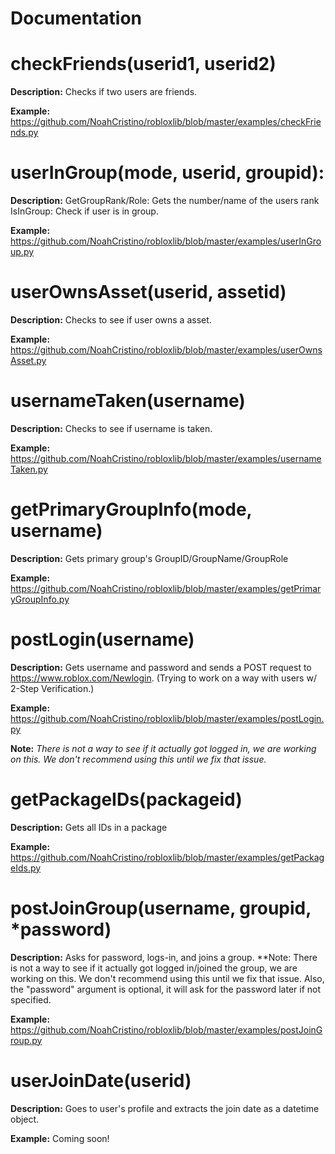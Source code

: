 # Documentation
# checkFriends(userid1, userid2)

**Description:** Checks if two users are friends. 

**Example:** https://github.com/NoahCristino/robloxlib/blob/master/examples/checkFriends.py

# userInGroup(mode, userid, groupid):

**Description:** GetGroupRank/Role: Gets the number/name of the users rank IsInGroup: Check if user is in group. 

**Example:** https://github.com/NoahCristino/robloxlib/blob/master/examples/userInGroup.py
# userOwnsAsset(userid, assetid)

**Description:** Checks to see if user owns a asset.

**Example:** https://github.com/NoahCristino/robloxlib/blob/master/examples/userOwnsAsset.py

# usernameTaken(username)

**Description:** Checks to see if username is taken.

**Example:** https://github.com/NoahCristino/robloxlib/blob/master/examples/usernameTaken.py

# getPrimaryGroupInfo(mode, username)

**Description:** Gets primary group's GroupID/GroupName/GroupRole

**Example:** https://github.com/NoahCristino/robloxlib/blob/master/examples/getPrimaryGroupInfo.py

# postLogin(username)

**Description:** Gets username and password and sends a POST request to https://www.roblox.com/Newlogin. (Trying to work on a way with users w/ 2-Step Verification.)

**Example:** https://github.com/NoahCristino/robloxlib/blob/master/examples/postLogin.py

**Note:** *There is not a way to see if it actually got logged in, we are working on this. We don't recommend using this until we fix that issue.*

# getPackageIDs(packageid)

**Description:** Gets all IDs in a package

**Example:** https://github.com/NoahCristino/robloxlib/blob/master/examples/getPackageIds.py

# postJoinGroup(username, groupid, *password)

**Description:** Asks for password, logs-in, and joins a group. **Note: There is not a way to see if it actually got logged in/joined the group, we are working on this. We don't recommend using this until we fix that issue. Also, the "password" argument is optional, it will ask for the password later if not specified.

**Example:** https://github.com/NoahCristino/robloxlib/blob/master/examples/postJoinGroup.py

# userJoinDate(userid)

**Description:** Goes to user's profile and extracts the join date as a datetime object.

**Example:** Coming soon!
